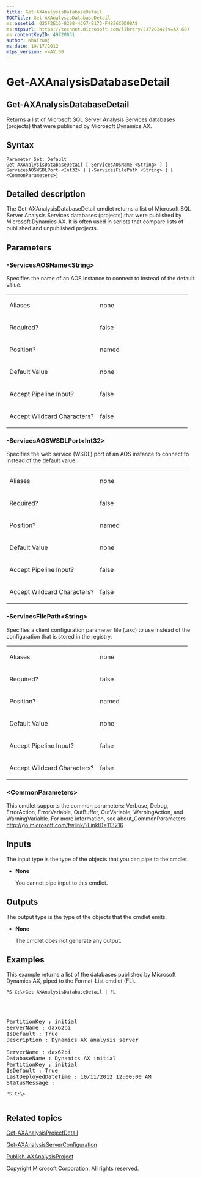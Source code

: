 ```yaml
---
title: Get-AXAnalysisDatabaseDetail
TOCTitle: Get-AXAnalysisDatabaseDetail
ms:assetid: 025F2E16-8208-4C67-B173-F4B26C0D08A8
ms:mtpsurl: https://technet.microsoft.com/library/JJ720242(v=AX.60)
ms:contentKeyID: 49720031
author: Khairunj
ms.date: 10/17/2012
mtps_version: v=AX.60
---
```


# Get-AXAnalysisDatabaseDetail

## Get-AXAnalysisDatabaseDetail

Returns a list of Microsoft SQL Server Analysis Services databases (projects) that were published by Microsoft Dynamics AX.

## Syntax

    Parameter Set: Default
    Get-AXAnalysisDatabaseDetail [-ServicesAOSName <String> ] [-ServicesAOSWSDLPort <Int32> ] [-ServicesFilePath <String> ] [ <CommonParameters>]

  
  

## Detailed description

The Get-AXAnalysisDatabaseDetail cmdlet returns a list of Microsoft SQL Server Analysis Services databases (projects) that were published by Microsoft Dynamics AX. It is often used in scripts that compare lists of published and unpublished projects.

## Parameters

### \-ServicesAOSName\<String\>

Specifies the name of an AOS instance to connect to instead of the default value.

  

<table>
<colgroup>
<col style="width: 50%" />
<col style="width: 50%" />
</colgroup>
<tbody>
<tr class="odd">
<td><p>Aliases</p></td>
<td><p>none</p></td>
</tr>
<tr class="even">
<td><p>Required?</p></td>
<td><p>false</p></td>
</tr>
<tr class="odd">
<td><p>Position?</p></td>
<td><p>named</p></td>
</tr>
<tr class="even">
<td><p>Default Value</p></td>
<td><p>none</p></td>
</tr>
<tr class="odd">
<td><p>Accept Pipeline Input?</p></td>
<td><p>false</p></td>
</tr>
<tr class="even">
<td><p>Accept Wildcard Characters?</p></td>
<td><p>false</p></td>
</tr>
</tbody>
</table>


### \-ServicesAOSWSDLPort\<Int32\>

Specifies the web service (WSDL) port of an AOS instance to connect to instead of the default value.

  

<table>
<colgroup>
<col style="width: 50%" />
<col style="width: 50%" />
</colgroup>
<tbody>
<tr class="odd">
<td><p>Aliases</p></td>
<td><p>none</p></td>
</tr>
<tr class="even">
<td><p>Required?</p></td>
<td><p>false</p></td>
</tr>
<tr class="odd">
<td><p>Position?</p></td>
<td><p>named</p></td>
</tr>
<tr class="even">
<td><p>Default Value</p></td>
<td><p>none</p></td>
</tr>
<tr class="odd">
<td><p>Accept Pipeline Input?</p></td>
<td><p>false</p></td>
</tr>
<tr class="even">
<td><p>Accept Wildcard Characters?</p></td>
<td><p>false</p></td>
</tr>
</tbody>
</table>


### \-ServicesFilePath\<String\>

Specifies a client configuration parameter file (.axc) to use instead of the configuration that is stored in the registry.

  

<table>
<colgroup>
<col style="width: 50%" />
<col style="width: 50%" />
</colgroup>
<tbody>
<tr class="odd">
<td><p>Aliases</p></td>
<td><p>none</p></td>
</tr>
<tr class="even">
<td><p>Required?</p></td>
<td><p>false</p></td>
</tr>
<tr class="odd">
<td><p>Position?</p></td>
<td><p>named</p></td>
</tr>
<tr class="even">
<td><p>Default Value</p></td>
<td><p>none</p></td>
</tr>
<tr class="odd">
<td><p>Accept Pipeline Input?</p></td>
<td><p>false</p></td>
</tr>
<tr class="even">
<td><p>Accept Wildcard Characters?</p></td>
<td><p>false</p></td>
</tr>
</tbody>
</table>


### \<CommonParameters\>

This cmdlet supports the common parameters: Verbose, Debug, ErrorAction, ErrorVariable, OutBuffer, OutVariable, WarningAction, and WarningVariable. For more information, see about\_CommonParameters http://go.microsoft.com/fwlink/?LinkID=113216

## Inputs

The input type is the type of the objects that you can pipe to the cmdlet.

  - **None**
    
      
    You cannot pipe input to this cmdlet.  
    
      

## Outputs

The output type is the type of the objects that the cmdlet emits.

  - **None**
    
      
    The cmdlet does not generate any output.  
    
      

## Examples


This example returns a list of the databases published by Microsoft Dynamics AX, piped to the Format-List cmdlet (FL).

  

    PS C:\>Get-AXAnalysisDatabaseDetail | FL 

<pre IsFakePre="true" xmlns="http://www.w3.org/1999/xhtml">						<br />
						<br />PartitionKey : initial <br />ServerName : dax62bi <br />IsDefault : True <br />Description : Dynamics AX analysis server <br /><br />ServerName : dax62bi <br />DatabaseName : Dynamics AX initial <br />PartitionKey : initial <br />IsDefault : True <br />LastDeployedDateTime : 10/11/2012 12:00:00 AM <br />StatusMessage : </pre>




``` 
PS C:\>
                        
```

## Related topics

  
[Get-AXAnalysisProjectDetail](get-axanalysisprojectdetail.md)  
  
[Get-AXAnalysisServerConfiguration](get-axanalysisserverconfiguration.md)  
  
[Publish-AXAnalysisProject](publish-axanalysisproject.md)  
  

  
  
Copyright Microsoft Corporation. All rights reserved.

